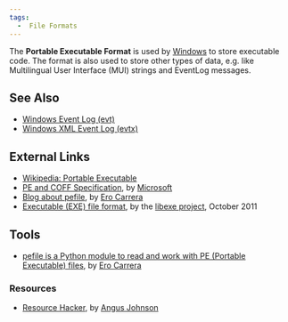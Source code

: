 ```yaml
---
tags:
  -  File Formats
---
```

The **Portable Executable Format** is used by
[Windows](windows.md) to store executable code. The format is
also used to store other types of data, e.g. like Multilingual User
Interface (MUI) strings and EventLog messages.

## See Also

- [Windows Event Log (evt)](windows_event_log_(evt).md)
- [Windows XML Event Log
  (evtx)](windows_xml_event_log_(evtx).md)

## External Links

- [Wikipedia: Portable
  Executable](http://en.wikipedia.org/wiki/Portable_Executable)
- [PE and COFF
  Specification](http://msdn.microsoft.com/en-us/library/windows/hardware/gg463119.aspx),
  by [Microsoft](microsoft.md)
- [Blog about pefile](http://blog.dkbza.org/search/label/pefile), by
  [Ero Carrera](ero_carrera.md)
- [Executable (EXE) file
  format](http://code.google.com/p/libexe/downloads/detail?name=Executable%20%28EXE%29%20file%20format.pdf),
  by the [libexe project](libexe.md), October 2011

## Tools

- [pefile is a Python module to read and work with PE (Portable
  Executable) files](http://code.google.com/p/pefile/), by [Ero
  Carrera](ero_carrera.md)

### Resources

- [Resource Hacker](http://www.angusj.com/resourcehacker/), by [Angus
  Johnson](angus_johnson.md)

